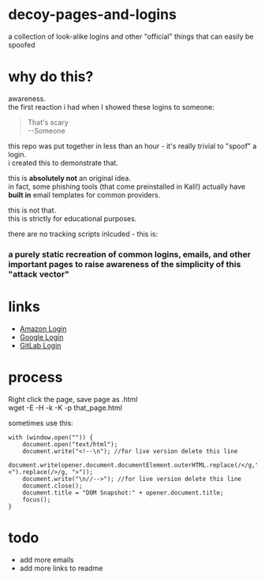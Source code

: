 # decoy-pages-and-logins
a collection of look-alike logins and other "official" things that can easily be spoofed

# why do this?
awareness.  
the first reaction i had when I showed these logins to someone:  
> That's scary  
> --Someone

this repo was put together in less than an hour - it's really trivial to "spoof" a login.  
i created this to demonstrate that.  

this is **absolutely not** an original idea.  
in fact, some phishing tools (that come preinstalled in Kali!) actually have **built in** email templates for common providers.  

this is not that.  
this is strictly for educational purposes.  

there are no tracking scripts inlcuded - this is:  
### a purely static recreation of common logins, emails, and other important pages to raise awareness of the simplicity of this "attack vector"


# links
- [Amazon Login](https://robertegj.github.io/decoy-pages-and-logins/Amazon/login.html)
- [Google Login](https://robertegj.github.io/decoy-pages-and-logins/Google/login.html)
- [GitLab Login](https://robertegj.github.io/decoy-pages-and-logins/Gitlab/login.html)

# process

Right click the page, save page as .html  
wget -E -H -k -K -p that_page.html  


sometimes use this:
```
with (window.open("")) {
    document.open("text/html");
    document.write("<!--\n"); //for live version delete this line
    document.write(opener.document.documentElement.outerHTML.replace(/</g,"<").replace(/>/g, ">"));
    document.write("\n//-->"); //for live version delete this line
    document.close();
    document.title = "DOM Snapshot:" + opener.document.title;
    focus();
}
```
# todo
- add more emails
- add more links to readme

